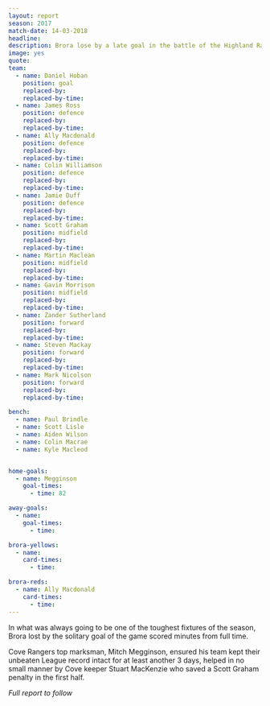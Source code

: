 ```yaml
---
layout: report
season: 2017
match-date: 14-03-2018
headline:
description: Brora lose by a late goal in the battle of the Highland Rangers.
image: yes
quote:
team:
  - name: Daniel Hoban
    position: goal
    replaced-by:
    replaced-by-time:
  - name: James Ross
    position: defence
    replaced-by:
    replaced-by-time:
  - name: Ally Macdonald
    position: defence
    replaced-by:
    replaced-by-time:
  - name: Colin Williamson
    position: defence
    replaced-by:
    replaced-by-time:
  - name: Jamie Duff
    position: defence
    replaced-by:
    replaced-by-time:
  - name: Scott Graham
    position: midfield
    replaced-by:
    replaced-by-time:
  - name: Martin Maclean
    position: midfield
    replaced-by:
    replaced-by-time:
  - name: Gavin Morrison
    position: midfield
    replaced-by:
    replaced-by-time:
  - name: Zander Sutherland
    position: forward
    replaced-by:
    replaced-by-time:
  - name: Steven Mackay
    position: forward
    replaced-by:
    replaced-by-time:
  - name: Mark Nicolson
    position: forward
    replaced-by:
    replaced-by-time:

bench:
  - name: Paul Brindle
  - name: Scott Lisle
  - name: Aiden Wilson
  - name: Colin Macrae
  - name: Kyle Macleod


home-goals:
  - name: Megginson
    goal-times:
      - time: 82

away-goals:
  - name:
    goal-times:
      - time:

brora-yellows:
  - name:
    card-times:
      - time:

brora-reds:
  - name: Ally Macdonald
    card-times:
      - time:
---
```

In what was always going to be one of the toughest fixtures of the season, Brora lost by the solitary goal of the game scored minutes from full time.

Cove Rangers top marksman, Mitch Megginson, ensured his team kept their unbeaten League record intact for at least another 3 days, helped in no small manner by Cove keeper Stuart MacKenzie who saved a Scott Graham penalty in the first half.

*Full report to follow*
